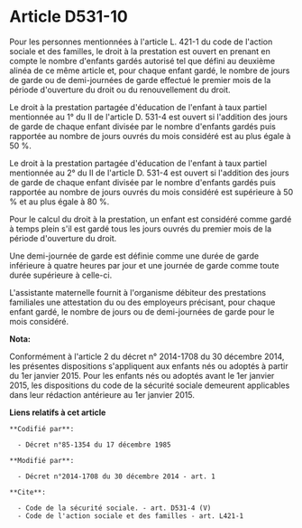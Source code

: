 # Article D531-10

Pour les personnes mentionnées à l'article L. 421-1 du code de l'action sociale et des familles, le droit à la prestation est
ouvert en prenant en compte le nombre d'enfants gardés autorisé tel que défini au deuxième alinéa de ce même article et, pour
chaque enfant gardé, le nombre de jours de garde ou de demi-journées de garde effectué le premier mois de la période
d'ouverture du droit ou du renouvellement du droit. 

Le droit à la prestation partagée d'éducation de l'enfant à taux partiel mentionnée au 1° du II de l'article D. 531-4 est
ouvert si l'addition des jours de garde de chaque enfant divisée par le nombre d'enfants gardés puis rapportée au nombre de
jours ouvrés du mois considéré est au plus égale à 50 %. 

Le droit à la prestation partagée d'éducation de l'enfant à taux partiel mentionnée au 2° du II de l'article D. 531-4 est
ouvert si l'addition des jours de garde de chaque enfant divisée par le nombre d'enfants gardés puis rapportée au nombre de
jours ouvrés du mois considéré est supérieure à 50 % et au plus égale à 80 %. 

Pour le calcul du droit à la prestation, un enfant est considéré comme gardé à temps plein s'il est gardé tous les jours
ouvrés du premier mois de la période d'ouverture du droit. 

Une demi-journée de garde est définie comme une durée de garde inférieure à quatre heures par jour et une journée de garde
comme toute durée supérieure à celle-ci. 

L'assistante maternelle fournit à l'organisme débiteur des prestations familiales une attestation du ou des employeurs
précisant, pour chaque enfant gardé, le nombre de jours ou de demi-journées de garde pour le mois considéré.

**Nota:**

Conformément à l'article 2 du décret n° 2014-1708 du 30 décembre 2014, les présentes dispositions s'appliquent aux enfants
nés ou adoptés à partir du 1er janvier 2015. Pour les enfants nés ou adoptés avant le 1er janvier 2015, les dispositions du
code de la sécurité sociale demeurent applicables dans leur rédaction antérieure au 1er janvier 2015.

**Liens relatifs à cet article**

	**Codifié par**:

	  - Décret n°85-1354 du 17 décembre 1985

	**Modifié par**:

	  - Décret n°2014-1708 du 30 décembre 2014 - art. 1

	**Cite**:

	  - Code de la sécurité sociale. - art. D531-4 (V)
	  - Code de l'action sociale et des familles - art. L421-1
